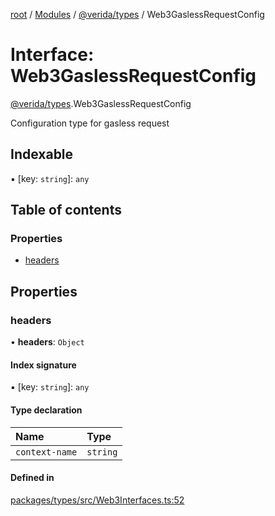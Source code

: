 [root](../README.md) / [Modules](../modules.md) / [@verida/types](../modules/verida_types.md) / Web3GaslessRequestConfig

# Interface: Web3GaslessRequestConfig

[@verida/types](../modules/verida_types.md).Web3GaslessRequestConfig

Configuration type for gasless request

## Indexable

▪ [key: `string`]: `any`

## Table of contents

### Properties

- [headers](verida_types.Web3GaslessRequestConfig.md#headers)

## Properties

### headers

• **headers**: `Object`

#### Index signature

▪ [key: `string`]: `any`

#### Type declaration

| Name | Type |
| :------ | :------ |
| `context-name` | `string` |

#### Defined in

[packages/types/src/Web3Interfaces.ts:52](https://github.com/verida/verida-js/blob/032961c/packages/types/src/Web3Interfaces.ts#L52)
